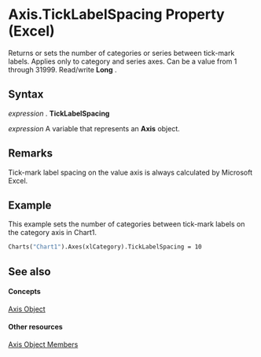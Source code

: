
# Axis.TickLabelSpacing Property (Excel)

Returns or sets the number of categories or series between tick-mark labels. Applies only to category and series axes. Can be a value from 1 through 31999. Read/write  **Long** .


## Syntax

 _expression_ . **TickLabelSpacing**

 _expression_ A variable that represents an **Axis** object.


## Remarks

Tick-mark label spacing on the value axis is always calculated by Microsoft Excel.


## Example

This example sets the number of categories between tick-mark labels on the category axis in Chart1.


```vb
Charts("Chart1").Axes(xlCategory).TickLabelSpacing = 10 

```


## See also


#### Concepts


[Axis Object](7e08c61b-90f4-8d91-0ee2-84283d10b324.md)
#### Other resources


[Axis Object Members](2b60f79e-339d-a6cf-7ec6-a915b550c634.md)
